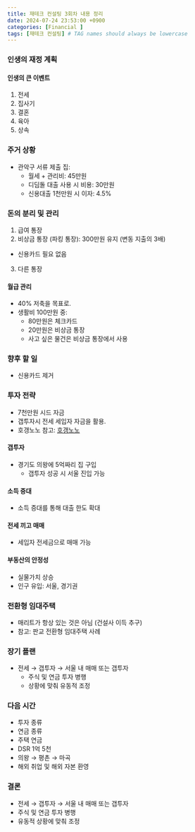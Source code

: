 ```yaml
---
title: 재테크 컨설팅 3회차 내용 정리
date: 2024-07-24 23:53:00 +0900
categories: [Financial ]
tags: [재테크 컨설팅] # TAG names should always be lowercase
---
```


### 인생의 재정 계획

#### 인생의 큰 이벤트
1. 전세
2. 집사기
3. 결혼
4. 육아
5. 상속


### 주거 상황
- 관악구 서류 제출 집:
  - 월세 + 관리비: 45만원
  - 디딤돌 대출 사용 시 비용: 30만원
  - 신용대출 1천만원 시 이자: 4.5%

### 돈의 분리 및 관리
1. 급여 통장
2. 비상금 통장 (파킹 통장): 300만원 유지 (변동 지출의 3배)
  - 신용카드 필요 없음
3. 다른 통장

#### 월급 관리
- 40% 저축을 목표로.
- 생활비 100만원 중:
  - 80만원은 체크카드
  - 20만원은 비상금 통장
  - 사고 싶은 물건은 비상금 통장에서 사용

### 향후 할 일
- 신용카드 제거

### 투자 전략
- 7천만원 시드 자금
- 갭투자시 전세 세입자 자금을 활용.
- 호갱노노 참고: [호갱노노](https://hogangnono.com/)

#### 갭투자
- 경기도 의왕에 5억짜리 집 구입
  - 갭투자 성공 시 서울 진입 가능

#### 소득 증대
- 소득 증대를 통해 대출 한도 확대

#### 전세 끼고 매매
- 세입자 전세금으로 매매 가능

#### 부동산의 안정성
- 실물가치 상승
- 인구 유입: 서울, 경기권

### 전환형 임대주택
- 매리트가 항상 있는 것은 아님 (건설사 이득 추구)
- 참고: 판교 전환형 임대주택 사례

### 장기 플랜
- 전세 → 갭투자 → 서울 내 매매 또는 갭투자
  - 주식 및 연금 투자 병행
  - 상황에 맞춰 유동적 조정

### 다음 시간
- 투자 종류
- 연금 종류
- 주택 연금
- DSR 1억 5천
- 의왕 → 평촌 → 마곡
- 해외 취업 및 해외 자본 환영

### 결론
- 전세 → 갭투자 → 서울 내 매매 또는 갭투자
- 주식 및 연금 투자 병행
- 유동적 상황에 맞춰 조정
